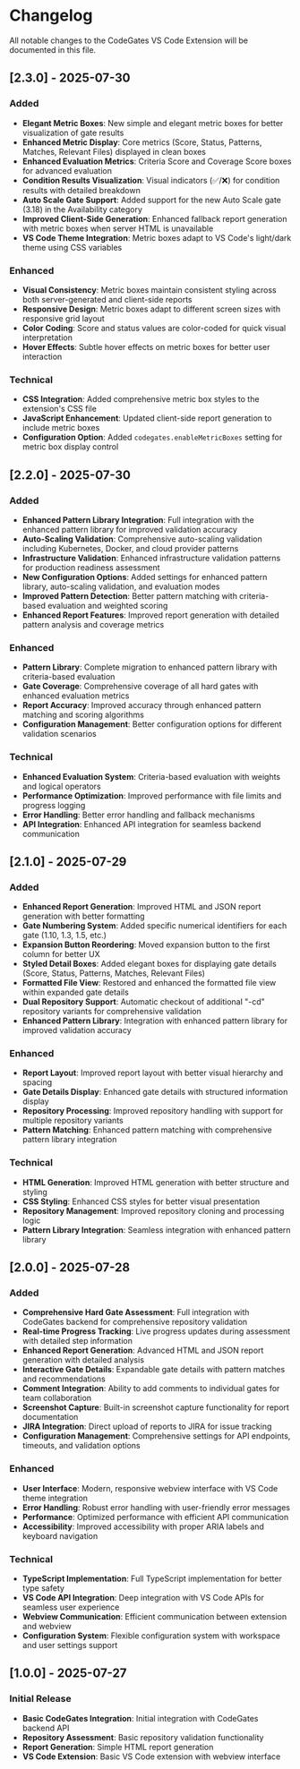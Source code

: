 # Changelog

All notable changes to the CodeGates VS Code Extension will be documented in this file.

## [2.3.0] - 2025-07-30

### Added
- **Elegant Metric Boxes**: New simple and elegant metric boxes for better visualization of gate results
- **Enhanced Metric Display**: Core metrics (Score, Status, Patterns, Matches, Relevant Files) displayed in clean boxes
- **Enhanced Evaluation Metrics**: Criteria Score and Coverage Score boxes for advanced evaluation
- **Condition Results Visualization**: Visual indicators (✅/❌) for condition results with detailed breakdown
- **Auto Scale Gate Support**: Added support for the new Auto Scale gate (3.18) in the Availability category
- **Improved Client-Side Generation**: Enhanced fallback report generation with metric boxes when server HTML is unavailable
- **VS Code Theme Integration**: Metric boxes adapt to VS Code's light/dark theme using CSS variables

### Enhanced
- **Visual Consistency**: Metric boxes maintain consistent styling across both server-generated and client-side reports
- **Responsive Design**: Metric boxes adapt to different screen sizes with responsive grid layout
- **Color Coding**: Score and status values are color-coded for quick visual interpretation
- **Hover Effects**: Subtle hover effects on metric boxes for better user interaction

### Technical
- **CSS Integration**: Added comprehensive metric box styles to the extension's CSS file
- **JavaScript Enhancement**: Updated client-side report generation to include metric boxes
- **Configuration Option**: Added `codegates.enableMetricBoxes` setting for metric box display control

## [2.2.0] - 2025-07-30

### Added
- **Enhanced Pattern Library Integration**: Full integration with the enhanced pattern library for improved validation accuracy
- **Auto-Scaling Validation**: Comprehensive auto-scaling validation including Kubernetes, Docker, and cloud provider patterns
- **Infrastructure Validation**: Enhanced infrastructure validation patterns for production readiness assessment
- **New Configuration Options**: Added settings for enhanced pattern library, auto-scaling validation, and evaluation modes
- **Improved Pattern Detection**: Better pattern matching with criteria-based evaluation and weighted scoring
- **Enhanced Report Features**: Improved report generation with detailed pattern analysis and coverage metrics

### Enhanced
- **Pattern Library**: Complete migration to enhanced pattern library with criteria-based evaluation
- **Gate Coverage**: Comprehensive coverage of all hard gates with enhanced evaluation metrics
- **Report Accuracy**: Improved accuracy through enhanced pattern matching and scoring algorithms
- **Configuration Management**: Better configuration options for different validation scenarios

### Technical
- **Enhanced Evaluation System**: Criteria-based evaluation with weights and logical operators
- **Performance Optimization**: Improved performance with file limits and progress logging
- **Error Handling**: Better error handling and fallback mechanisms
- **API Integration**: Enhanced API integration for seamless backend communication

## [2.1.0] - 2025-07-29

### Added
- **Enhanced Report Generation**: Improved HTML and JSON report generation with better formatting
- **Gate Numbering System**: Added specific numerical identifiers for each gate (1.10, 1.3, 1.5, etc.)
- **Expansion Button Reordering**: Moved expansion button to the first column for better UX
- **Styled Detail Boxes**: Added elegant boxes for displaying gate details (Score, Status, Patterns, Matches, Relevant Files)
- **Formatted File View**: Restored and enhanced the formatted file view within expanded gate details
- **Dual Repository Support**: Automatic checkout of additional "-cd" repository variants for comprehensive validation
- **Enhanced Pattern Library**: Integration with enhanced pattern library for improved validation accuracy

### Enhanced
- **Report Layout**: Improved report layout with better visual hierarchy and spacing
- **Gate Details Display**: Enhanced gate details with structured information display
- **Repository Processing**: Improved repository handling with support for multiple repository variants
- **Pattern Matching**: Enhanced pattern matching with comprehensive pattern library integration

### Technical
- **HTML Generation**: Improved HTML generation with better structure and styling
- **CSS Styling**: Enhanced CSS styles for better visual presentation
- **Repository Management**: Improved repository cloning and processing logic
- **Pattern Library Integration**: Seamless integration with enhanced pattern library

## [2.0.0] - 2025-07-28

### Added
- **Comprehensive Hard Gate Assessment**: Full integration with CodeGates backend for comprehensive repository validation
- **Real-time Progress Tracking**: Live progress updates during assessment with detailed step information
- **Enhanced Report Generation**: Advanced HTML and JSON report generation with detailed analysis
- **Interactive Gate Details**: Expandable gate details with pattern matches and recommendations
- **Comment Integration**: Ability to add comments to individual gates for team collaboration
- **Screenshot Capture**: Built-in screenshot capture functionality for report documentation
- **JIRA Integration**: Direct upload of reports to JIRA for issue tracking
- **Configuration Management**: Comprehensive settings for API endpoints, timeouts, and validation options

### Enhanced
- **User Interface**: Modern, responsive webview interface with VS Code theme integration
- **Error Handling**: Robust error handling with user-friendly error messages
- **Performance**: Optimized performance with efficient API communication
- **Accessibility**: Improved accessibility with proper ARIA labels and keyboard navigation

### Technical
- **TypeScript Implementation**: Full TypeScript implementation for better type safety
- **VS Code API Integration**: Deep integration with VS Code APIs for seamless user experience
- **Webview Communication**: Efficient communication between extension and webview
- **Configuration System**: Flexible configuration system with workspace and user settings support

## [1.0.0] - 2025-07-27

### Initial Release
- **Basic CodeGates Integration**: Initial integration with CodeGates backend API
- **Repository Assessment**: Basic repository validation functionality
- **Report Generation**: Simple HTML report generation
- **VS Code Extension**: Basic VS Code extension with webview interface 